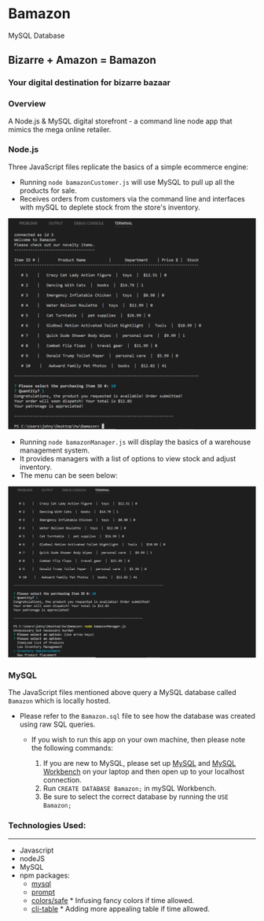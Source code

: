 # Bamazon
MySQL Database
## Bizarre + Amazon = Bamazon

### Your digital destination for bizarre bazaar

### Overview
A Node.js &amp; MySQL digital storefront - a command line node app that mimics the mega online retailer.

### Node.js
Three JavaScript files replicate the basics of a simple ecommerce engine:
  - Running `node bamazonCustomer.js` will use MySQL to pull up all the products for sale.
  - Receives orders from customers via the command line and interfaces with mySQL to deplete stock from the store's inventory.
  
![Customer Page](/screenshots/customer.png)

  - Running `node bamazonManager.js` will display the basics of a warehouse management system.
  - It provides managers with a list of options to view stock and adjust inventory.
  - The menu can be seen below:
    
![Manager Page](/screenshots/manager.png)

### MySQL
The JavaScript files mentioned above query a MySQL database called `Bamazon` which is locally hosted.

- Please refer to the `Bamazon.sql` file to see how the database was created using raw SQL queries.

  - If you wish to run this app on your own machine, then please note the following commands:

    1. If you are new to MySQL, please set up [MySQL](http://dev.mysql.com/downloads/mysql/) and [MySQL Workbench](http://dev.mysql.com/downloads/workbench/) on your laptop and then open up to your localhost connection.
    2. Run `CREATE DATABASE Bamazon;` in mySQL Workbench.
    3. Be sure to select the correct database by running the `USE Bamazon;` 

### Technologies Used:
***

* Javascript
* nodeJS
* MySQL
* npm packages:
	- [mysql](https://github.com/felixge/node-mysql)
	- [prompt](https://github.com/flatiron/prompt)
	- [colors/safe](https://github.com/Marak/colors.js)    * Infusing fancy colors if time allowed.
	- [cli-table](https://github.com/Automattic/cli-table) * Adding more appealing table if time allowed.


